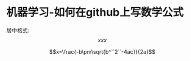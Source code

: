 # 机器学习-如何在github上写数学公式

<script type="text/javascript" src="http://cdn.mathjax.org/mathjax/latest/MathJax.js?config=default"></script>

居中格式: $$xxx$$

$$x=\frac{-b\pm\sqrt{b^``2``-4ac}}{2a}$$